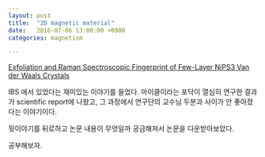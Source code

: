 ```yaml
---
layout: post
title:  "2D magnetic material"
date:   2016-07-06 13:00:00 +0900
categories: magnetism

---
```

[Exfoliation and Raman Spectroscopic Fingerprint of Few-Layer NiPS3 Van der Waals Crystals](http://www.nature.com/articles/srep20904)

IBS 에서 있었다는 재미있는 이야기를 들었다. 마이클이라는 포닥이 열심히 연구한 결과가 scientific report에 나왔고, 그 과정에서 연구단의 교수님 두분과 사이가 안 좋아졌다는 이야기이다. 

뒷이야기를 뒤로하고 논문 내용이 무엇일까 궁금해져서 논문을 다운받아보았다.

공부해보자.

